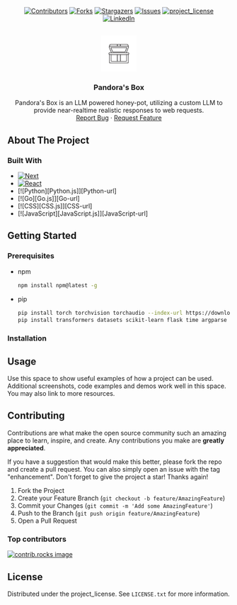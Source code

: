 
<div align="center">

[![Contributors][contributors-shield]][contributors-url]
[![Forks][forks-shield]][forks-url]
[![Stargazers][stars-shield]][stars-url]
[![Issues][issues-shield]][issues-url]
[![project_license][license-shield]][license-url]
[![LinkedIn][linkedin-shield]][linkedin-url]

</div>

<br />
<div align="center">
  <a href="https://github.com/Honeypotters/PandorasBox">
    <img src="website/public/RoundedLogo.png" alt="Logo" width="80" height="80">
  </a>

<h3 align="center">Pandora's Box</h3>

  <p align="center">
    Pandora's Box is an LLM powered honey-pot, utilizing a custom LLM to provide near-realtime realistic responses to web requests.
    <br />
    <a href="https://github.com/Honeypotters/PandorasBox/issues/new?labels=bug&template=bug-report---.md">Report Bug</a>
    &middot;
    <a href="https://github.com/Honeypotters/PandorasBox/issues/new?labels=enhancement&template=feature-request---.md">Request Feature</a>
  </p>
</div>

## About The Project


### Built With

- [![Next][Next.js]][Next-url]
- [![React][React.js]][React-url]
- [![Python][Python.js]][Python-url]
- [![Go][Go.js]][Go-url]
- [![CSS][CSS.js]][CSS-url]
- [![JavaScript][JavaScript.js]][JavaScript-url]


## Getting Started


### Prerequisites

- npm

  ```sh
  npm install npm@latest -g
  ```

- pip
  ```sh
  pip install torch torchvision torchaudio --index-url https://download.pytorch.org/whl/cu128
  pip install transformers datasets scikit-learn flask time argparse
  ```
### Installation


## Usage

Use this space to show useful examples of how a project can be used. Additional screenshots, code examples and demos work well in this space. You may also link to more resources.


## Contributing

Contributions are what make the open source community such an amazing place to learn, inspire, and create. Any contributions you make are **greatly appreciated**.

If you have a suggestion that would make this better, please fork the repo and create a pull request. You can also simply open an issue with the tag "enhancement".
Don't forget to give the project a star! Thanks again!

1. Fork the Project
2. Create your Feature Branch (`git checkout -b feature/AmazingFeature`)
3. Commit your Changes (`git commit -m 'Add some AmazingFeature'`)
4. Push to the Branch (`git push origin feature/AmazingFeature`)
5. Open a Pull Request

### Top contributors

<a href="https://github.com/Honeypotters/PandorasBox/graphs/contributors">
  <img src="https://contrib.rocks/image?repo=Honeypotters/PandorasBox" alt="contrib.rocks image" />
</a>

## License

Distributed under the project_license. See `LICENSE.txt` for more information.

[contributors-shield]: https://img.shields.io/github/contributors/Honeypotters/PandorasBox.svg?style=for-the-badge
[contributors-url]: https://github.com/Honeypotters/PandorasBox/graphs/contributors
[forks-shield]: https://img.shields.io/github/forks/Honeypotters/PandorasBox.svg?style=for-the-badge
[forks-url]: https://github.com/Honeypotters/PandorasBox/network/members
[stars-shield]: https://img.shields.io/github/stars/Honeypotters/PandorasBox.svg?style=for-the-badge
[stars-url]: https://github.com/Honeypotters/PandorasBox/stargazers
[issues-shield]: https://img.shields.io/github/issues/Honeypotters/PandorasBox.svg?style=for-the-badge
[issues-url]: https://github.com/Honeypotters/PandorasBox/issues
[license-shield]: https://img.shields.io/github/license/Honeypotters/PandorasBox.svg?style=for-the-badge
[license-url]: https://github.com/Honeypotters/PandorasBox/blob/master/LICENSE.txt
[linkedin-shield]: https://img.shields.io/badge/-LinkedIn-black.svg?style=for-the-badge&logo=linkedin&colorB=555
[linkedin-url]: https://linkedin.com/in/linkedin_username
[product-screenshot]: images/screenshot.png
[Next.js]: https://img.shields.io/badge/next.js-000000?style=for-the-badge&logo=nextdotjs&logoColor=white
[Next-url]: https://nextjs.org/
[React.js]: https://img.shields.io/badge/React-20232A?style=for-the-badge&logo=react&logoColor=61DAFB
[React-url]: https://reactjs.org/
[Vue.js]: https://img.shields.io/badge/Vue.js-35495E?style=for-the-badge&logo=vuedotjs&logoColor=4FC08D
[Vue-url]: https://vuejs.org/
[Angular.io]: https://img.shields.io/badge/Angular-DD0031?style=for-the-badge&logo=angular&logoColor=white
[Angular-url]: https://angular.io/
[Svelte.dev]: https://img.shields.io/badge/Svelte-4A4A55?style=for-the-badge&logo=svelte&logoColor=FF3E00
[Svelte-url]: https://svelte.dev/
[Laravel.com]: https://img.shields.io/badge/Laravel-FF2D20?style=for-the-badge&logo=laravel&logoColor=white
[Laravel-url]: https://laravel.com
[Bootstrap.com]: https://img.shields.io/badge/Bootstrap-563D7C?style=for-the-badge&logo=bootstrap&logoColor=white
[Bootstrap-url]: https://getbootstrap.com
[JQuery.com]: https://img.shields.io/badge/jQuery-0769AD?style=for-the-badge&logo=jquery&logoColor=white
[JQuery-url]: https://jquery.com
